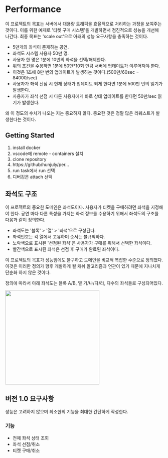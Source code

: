 # Performance

이 프로젝트의 목표는 서버에서 대용량 트래픽을 효율적으로 처리하는 과정을 보여주는 것이다.
이를 위한 예제로 '티켓 구매 시스템'을 개발하면서 점진적으로 성능을 개선해 나간다.
최종 목표는 'scale out'으로 아래의 성능 요구사항을 충족하는 것이다.

-   5만개의 좌석이 존재하는 공연.
-   좌석도 시스템 사용자 50만 명.
-   사용자 한 명은 1분에 10번의 좌석을 선택/해제한다.
-   위의 조건을 수용하면 1분에 50만\*10회 만큼 서버에 업데이트가 이루어져야 한다.
-   이것은 1초에 8만 번의 업데이트가 발생하는 것이다.(500만/60sec = 84000/sec)
-   사용자가 좌석 선점 시 현재 상태가 업데이트 되게 한다면 1분에 500만 번의 읽기가 발생한다.
-   사용자가 좌석 선점 시 다른 사용자에게 바로 상태 업데이트를 한다면 50만/sec 읽기가 발생한다.

왜 이 정도의 수치가 나오는 지는 중요하지 않다. 중요한 것은 정말 많은 리퀘스트가 발생한다는 것이다.

## Getting Started

1. install docker
1. vscode에 remote - containers 설치
1. clone repository
1. https://github/hunjuly/per...
1. run task에서 run 선택
1. 디버깅은 attach 선택

## 좌석도 구조

이 프로젝트의 중요한 도메인은 좌석도이다. 사용자가 티켓을 구매하려면 좌석을 지정해야 한다. 공연 마다 다른 특성을 가지는 좌석 정보를 수용하기 위해서 좌석도의 구조를 다음과 같이 정의한다.

-   좌석도는 '블록' > '열' > '좌석'으로 구성된다.
-   좌석번호는 각 열에서 고유하며 순서는 불규칙하다.
-   노락색으로 표시된 '선점된 좌석'은 사용자가 구매를 위해서 선택한 좌석이다.
-   빨간색으로 표시된 좌석은 선점 후 구매가 완료된 좌석이다.

이 프로젝트의 목표가 성능임에도 불구하고 도메인을 비교적 복잡한 수준으로 정의했다.
이것은 이러한 정의가 향후 개발하게 될 캐쉬 알고리즘과 연관이 있기 때문에 지나치게 단순화 하지 않은 것이다.

정의에 따라서 아래 좌석도는 블록 A/B, 열 가/나/다/라, 다수의 좌석들로 구성되어있다.

<img src="./seatmap_structure.png"  height="300px" />

## 버전 1.0 요구사항

성능은 고려하지 않으며 최소한의 기능을 최대한 간단하게 작성한다.

### 기능

-   전체 좌석 상태 조회
-   좌석 선점/취소
-   티켓 구매/취소
